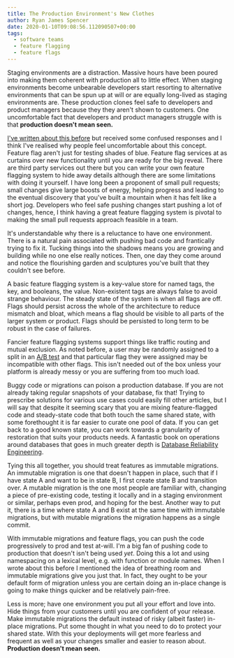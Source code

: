 ```yaml
---
title: The Production Environment's New Clothes
author: Ryan James Spencer
date: 2020-01-10T09:08:56.112090507+00:00
tags:
  - software teams
  - feature flagging
  - feature flags
---
```


Staging environments are a distraction. Massive hours have been poured into
making them coherent with production all to little effect. When staging
environments become unbearable developers start resorting to alternative
environments that can be spun up at will or are equally long-lived as staging
environments are. These production clones feel safe to developers and product
managers because they they aren't shown to customers. One uncomfortable fact
that developers and product managers struggle with is that **production doesn't
mean seen.**

[I've written about this
before](https://www.justanotherdot.com/posts/move-fast-and-tuck-code-into-the-shadows.html)
but received some confused responses and I think I've realised why people feel
uncomfortable about this concept. Feature flag aren't just for testing shades of
blue. Feature flag services at as curtains over new functionality until you are
ready for the big reveal. There are third party services out there but you can
write your own feature flagging system to hide away details although there are
some limitations with doing it yourself. I have long been a proponent of small
pull requests; small changes give large boosts of energy, helping progress and
leading to the eventual discovery that you've built a mountain when it has felt
like a short jog. Developers who feel safe pushing changes start pushing a lot
of changes, hence, I think having a great feature flagging system is pivotal to
making the small pull requests approach feasible in a team.

It's understandable why there is a reluctance to have one environment. There is
a natural pain associated with pushing bad code and frantically trying to fix
it. Tucking things into the shadows means you are growing and building while no
one else really notices. Then, one day they come around and notice the
flourishing garden and sculptures you've built that they couldn't see before.

A basic feature flagging system is a key-value store for named tags, the key,
and booleans, the value. Non-existent tags are always false to avoid strange
behaviour. The steady state of the system is when all flags are off. Flags
should persist across the whole of the architecture to reduce mismatch and
bloat, which means a flag should be visible to all parts of the larger system or
product. Flags should be persisted to long term to be robust in the case of
failures.

Fancier feature flagging systems support things like traffic routing and mutual
exclusion. As noted before, a user may be randomly assigned to a split in an
[A/B test](https://en.wikipedia.org/wiki/A/B_testing) and that particular flag
they were assigned may be incompatible with other flags. This isn't needed out
of the box unless your platform is already messy or you are suffering from too
much load.

Buggy code or migrations can poison a production database. If you are not
already taking regular snapshots of your database, fix that! Trying to prescribe
solutions for various use cases could easily fill other articles, but I will say
that despite it seeming scary that you are mixing feature-flagged code and
steady-state code that both touch the same shared state, with some forethought
it is far easier to curate one pool of data. If you can get back to a good known
state, you can work towards a granularity of restoration that suits your
products needs. A fantastic book on operations around databases that goes in
much greater depth is [Database Reliability
Engineering](https://www.goodreads.com/en/book/show/36523657-database-reliability-engineering).

Tying this all together, you should treat features as immutable migrations. An
immutable migration is one that doesn't happen in place, such that if I have
state A and want to be in state B, I first create state B and transition over. A
mutable migration is the one most people are familiar with, changing a piece of
pre-existing code, testing it locally and in a staging environment or similar,
perhaps even prod, and hoping for the best. Another way to put it, there is a
time where state A and B exist at the same time with immutable migrations, but
with mutable migrations the migration happens as a single commit.

With immutable migrations and feature flags, you can push the code progressively
to prod and test at-will. I'm a big fan of pushing code to production that
doesn't isn't being used _yet_. Doing this a lot and using namespacing on a
lexical level, e.g. with function or module names. When I wrote about this
before I mentioned the idea of breathing room and immutable migrations give you
just that. In fact, they ought to be your default form of migration unless you
are certain doing an in-place change is going to make things quicker and be
relatively pain-free.

Less is more; have one environment you put all your effort and love into. Hide
things from your customers until you are confident of your release. Make
immutable migrations the default instead of risky (albeit faster) in-place
migrations. Put some thought in what you need to do to protect your shared
state. With this your deployments will get more fearless and frequent as well as
your changes smaller and easier to reason about. **Production doesn't mean
seen.**
